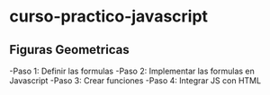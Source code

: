 # curso-practico-javascript

## Figuras Geometricas 

-Paso 1: Definir las formulas 
-Paso 2: Implementar las formulas en Javascript
-Paso 3: Crear funciones
-Paso 4: Integrar JS con HTML 
